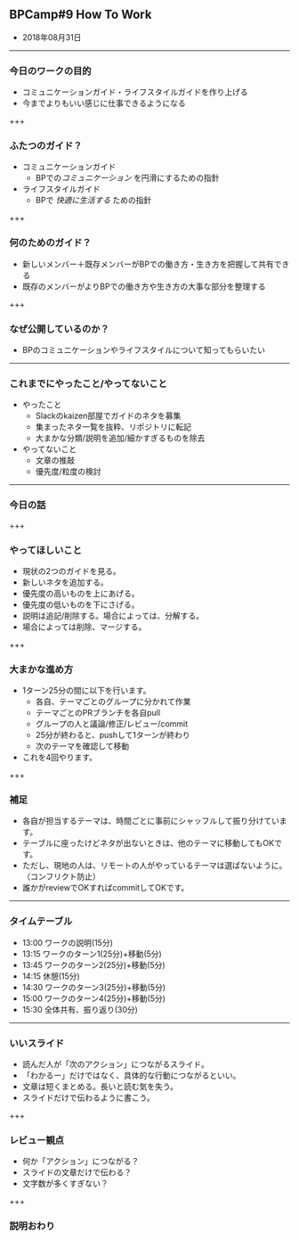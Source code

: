 ## BPCamp#9 How To Work 

* 2018年08月31日

---

### 今日のワークの目的

* コミュニケーションガイド・ライフスタイルガイドを作り上げる
* 今までよりもいい感じに仕事できるようになる

+++

### ふたつのガイド？

* コミュニケーションガイド
  * BPでの*コミュニケーション* を円滑にするための指針
* ライフスタイルガイド 
  * BPで *快適に生活する* ための指針　

+++

### 何のためのガイド？

* 新しいメンバー＋既存メンバーがBPでの働き方・生き方を把握して共有できる
* 既存のメンバーがよりBPでの働き方や生き方の大事な部分を整理する

+++


### なぜ公開しているのか？

* BPのコミュニケーションやライフスタイルについて知ってもらいたい

---

### これまでにやったこと/やってないこと

* やったこと
  * Slackのkaizen部屋でガイドのネタを募集
  * 集まったネタ一覧を抜粋、リポジトリに転記
  * 大まかな分類/説明を追加/細かすぎるものを除去
* やってないこと
  * 文章の推敲
  * 優先度/粒度の検討

---

### 今日の話

+++

### やってほしいこと

* 現状の2つのガイドを見る。
* 新しいネタを追加する。
* 優先度の高いものを上にあげる。
* 優先度の低いものを下にさげる。
* 説明は追記/削除する。場合によっては、分解する。
* 場合によっては削除、マージする。

+++

### 大まかな進め方

* 1ターン25分の間に以下を行います。
  * 各自、テーマごとのグループに分かれて作業
  * テーマごとのPRブランチを各自pull
  * グループの人と議論/修正/レビュー/commit
  * 25分が終わると、pushして1ターンが終わり
  * 次のテーマを確認して移動
* これを4回やります。


+++

### 補足

* 各自が担当するテーマは、時間ごとに事前にシャッフルして振り分けています。
* テーブルに座ったけどネタが出ないときは、他のテーマに移動してもOKです。
* ただし、現地の人は、リモートの人がやっているテーマは選ばないように。（コンフリクト防止）
* 誰かがreviewでOKすればcommitしてOKです。

---

### タイムテーブル

* 13:00 ワークの説明(15分)
* 13:15 ワークのターン1(25分)+移動(5分)
* 13:45 ワークのターン2(25分)+移動(5分)
* 14:15 休憩(15分)
* 14:30 ワークのターン3(25分)+移動(5分)
* 15:00 ワークのターン4(25分)+移動(5分)
* 15:30 全体共有、振り返り(30分)

---

### いいスライド

* 読んだ人が「次のアクション」につながるスライド。
* 「わかるー」だけではなく、具体的な行動につながるといい。
* 文章は短くまとめる。長いと読む気を失う。
* スライドだけで伝わるように書こう。

+++

### レビュー観点

* 何か「アクション」につながる？
* スライドの文章だけで伝わる？
* 文字数が多くすぎない？

+++

### 説明おわり
